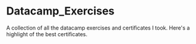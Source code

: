 # Datacamp_Exercises
A collection of all the datacamp exercises and certificates I took.
Here's a highlight of the best certificates.
